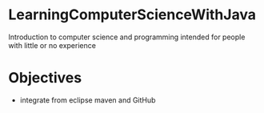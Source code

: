 # LearningComputerScienceWithJava
Introduction to computer science and programming intended for people with little or no experience

# Objectives

- integrate from eclipse maven and GitHub
